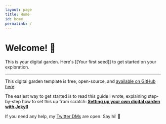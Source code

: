 ```yaml
---
layout: page
title: Home
id: home
permalink: /
---
```


# Welcome! 🌱

This is your digital garden. Here's [[Your first seed]] to get started on your exploration.

---

This digital garden template is free, open-source, and [available on GitHub here](https://github.com/maximevaillancourt/digital-garden-jekyll-template).

The easiest way to get started is to read this guide I wrote, explaining step-by-step how to set this up from scratch: [**Setting up your own digital garden with Jekyll**](https://maximevaillancourt.com/blog/setting-up-your-own-digital-garden-with-jekyll)

If you need any help, my [Twitter DMs](https://twitter.com/vaillancourtmax) are open. Say hi! 👋

